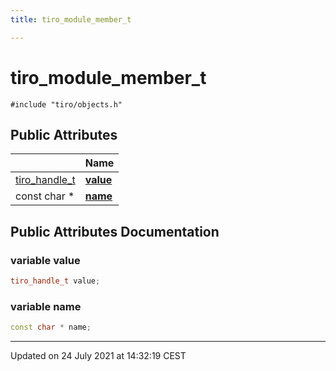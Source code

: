 ```yaml
---
title: tiro_module_member_t

---
```


# tiro_module_member_t






`#include "tiro/objects.h"`

## Public Attributes

|                | Name           |
| -------------- | -------------- |
| [tiro_handle_t](/docs/api/files/def_8h#typedef-tiro_handle_t) | **[value](/docs/api/classes/structtiro__module__member__t#variable-value)**  |
| const char * | **[name](/docs/api/classes/structtiro__module__member__t#variable-name)**  |

## Public Attributes Documentation

### variable value

```cpp
tiro_handle_t value;
```


### variable name

```cpp
const char * name;
```


-------------------------------

Updated on 24 July 2021 at 14:32:19 CEST